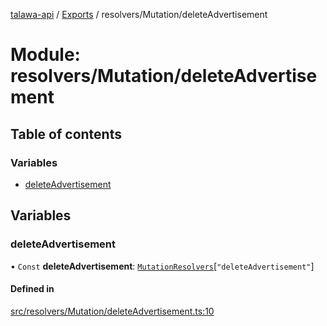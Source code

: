 [talawa-api](../README.md) / [Exports](../modules.md) / resolvers/Mutation/deleteAdvertisement

# Module: resolvers/Mutation/deleteAdvertisement

## Table of contents

### Variables

- [deleteAdvertisement](resolvers_Mutation_deleteAdvertisement.md#deleteadvertisement)

## Variables

### deleteAdvertisement

• `Const` **deleteAdvertisement**: [`MutationResolvers`](types_generatedGraphQLTypes.md#mutationresolvers)[``"deleteAdvertisement"``]

#### Defined in

[src/resolvers/Mutation/deleteAdvertisement.ts:10](https://github.com/PalisadoesFoundation/talawa-api/blob/65069df/src/resolvers/Mutation/deleteAdvertisement.ts#L10)
